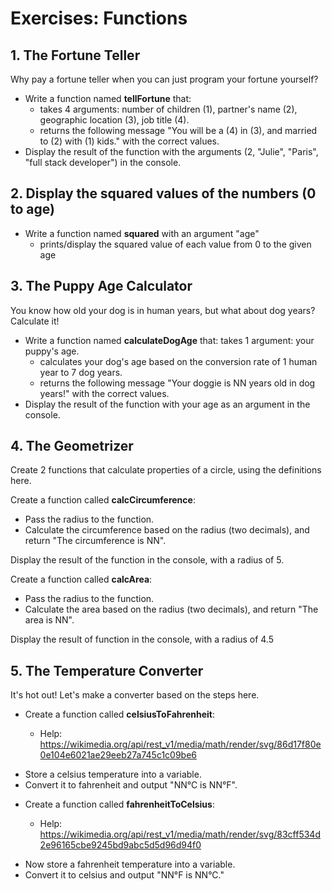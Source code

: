 # Exercises: Functions

## 1. The Fortune Teller

Why pay a fortune teller when you can just program your fortune yourself?

-   Write a function named **tellFortune** that:
    -   takes 4 arguments: number of children (1), partner's name (2), geographic location (3), job title (4).
    -   returns the following message "You will be a (4) in (3), and married to (2) with (1) kids." with the correct values.
-   Display the result of the function with the arguments (2, "Julie", "Paris", "full stack developer") in the console.

## 2. Display the squared values of the numbers (0 to age)

-   Write a function named **squared** with an argument "age"
    -   prints/display the squared value of each value from 0 to the given age

## 3. The Puppy Age Calculator

You know how old your dog is in human years, but what about dog years? Calculate it!

-   Write a function named **calculateDogAge** that:
    takes 1 argument: your puppy's age.
    -   calculates your dog's age based on the conversion rate of 1 human year to 7 dog years.
    -   returns the following message "Your doggie is NN years old in dog years!" with the correct values.
-   Display the result of the function with your age as an argument in the console.

## 4. The Geometrizer

Create 2 functions that calculate properties of a circle, using the definitions here.

Create a function called **calcCircumference**:

-   Pass the radius to the function.
-   Calculate the circumference based on the radius (two decimals), and return "The circumference is NN".

Display the result of the function in the console, with a radius of 5.

Create a function called **calcArea**:

-   Pass the radius to the function.
-   Calculate the area based on the radius (two decimals), and return "The area is NN".

Display the result of function in the console, with a radius of 4.5

## 5. The Temperature Converter

It's hot out! Let's make a converter based on the steps here.

-   Create a function called **celsiusToFahrenheit**:

    -   Help: https://wikimedia.org/api/rest_v1/media/math/render/svg/86d17f80e0e104e6021ae29eeb27a745c1c09be6

*   Store a celsius temperature into a variable.
*   Convert it to fahrenheit and output "NN°C is NN°F".

-   Create a function called **fahrenheitToCelsius**:

    -   Help: https://wikimedia.org/api/rest_v1/media/math/render/svg/83cff534d2e96165cbe9245bd9abc5d5d96d94f0

*   Now store a fahrenheit temperature into a variable.
*   Convert it to celsius and output "NN°F is NN°C."

